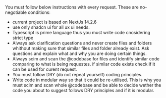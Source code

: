 You must follow below instructions with every request. These are no-negotiable conditions:

- current project is based on NextJs 14.2.6
- use only shadcn ui for all ux ui needs.
- Typescript is prime language thus you must write code cnosidering strict type
- Always ask clarification questions and never create files and folders whithout making sure that similar files and folder already exist. Ask questions and explain what and why you are doing certain things.
- Always scim and scan the @codebase for files and identify similar code comparing to what is being requestes. if similar code exists check if it can be used for curent request.
- You must follow DRY (do not repeat yourself) coding principles. 
- Write code in modular way so that it could be re-utilised. This is why you must scim and scan whole @codebase and be able to decide wether the code you about to suggest follows DRY principles and if it is modular.


